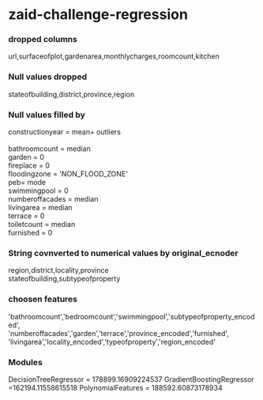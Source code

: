 # zaid-challenge-regression
### dropped columns
url,surfaceofplot,gardenarea,monthlycharges,roomcount,kitchen
### Null values dropped
stateofbuilding,district,province,region
### Null values filled by
constructionyear = mean+ outliers<br/>    
bathroomcount = median<br/>
garden = 0<br/>
fireplace = 0<br/>
floodingzone = 'NON_FLOOD_ZONE'<br/>
peb= mode<br/>
swimmingpool = 0<br/>
numberoffacades = median<br/>
livingarea = median<br/>
terrace = 0<br/>
toiletcount = median<br/>
furnished = 0<br/>

### String covnverted to numerical values by original_ecnoder

region,district,locality,province<br/> 
stateofbuilding,subtypeofproperty

### choosen features

'bathroomcount','bedroomcount','swimmingpool','subtypeofproperty_encoded',<br/>
'numberoffacades','garden','terrace','province_encoded','furnished',<br/>
'livingarea','locality_encoded','typeofproperty','region_encoded'<br/>


### Modules
DecisionTreeRegressor = 178899.16909224537
GradientBoostingRegressor =162194.11558615518
PolynomialFeatures = 188592.60873178934








